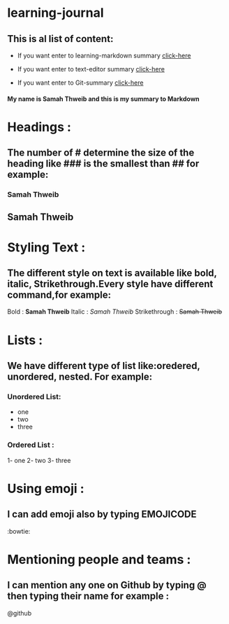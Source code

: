 # learning-journal



## This is al list of content:
- If you want enter to learning-markdown summary [click-here]( https://samahthwib.github.io/learning-journal/learning-markdown) 

- If you want enter to text-editor summary [click-here]( https://samahthwib.github.io/learning-journal/update-editor) 

- If you want enter to Git-summary [click-here]( https://samahthwib.github.io/learning-journal/Git-summary) 


#### My name is Samah Thweib and this is my summary to Markdown

# Headings :
## The number of # determine the size of the heading like ### is the smallest than ## for example:

### Samah Thweib
## Samah Thweib


# Styling Text :
## The different style on text is available like bold, italic, Strikethrough.Every style have different command,for example:

Bold : **Samah Thweib**  Italic : *Samah Thweib*  Strikethrough : ~~Samah Thweib~~

# Lists :
## We have different type of list like:oredered, unordered, nested. For example:

### Unordered List:
- one
- two
- three


### Ordered List :
1- one
2- two
3- three

# Using emoji :
## I can add emoji also by typing EMOJICODE
:bowtie:

 
# Mentioning people and teams :
## I can mention any one on Github by typing @ then typing their name for example :
@github

